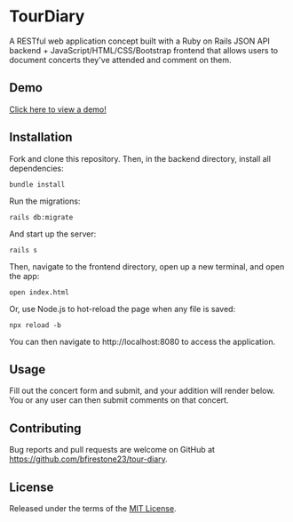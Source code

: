 # TourDiary

A RESTful web application concept built with a Ruby on Rails JSON API backend + JavaScript/HTML/CSS/Bootstrap frontend that allows users to document concerts they've attended and comment on them.

## Demo

[Click here to view a demo!](https://drive.google.com/file/d/1nwNGIEJ6ks7GlXnFwLyJ_TlqG6KG9V5b/view?usp=sharing) 

## Installation

Fork and clone this repository. Then, in the backend directory, install all dependencies:

```bundle install```

Run the migrations:

```rails db:migrate```

And start up the server:

```rails s```

Then, navigate to the frontend directory, open up a new terminal, and open the app:

```open index.html```

Or, use Node.js to hot-reload the page when any file is saved:

```npx reload -b```

You can then navigate to http://localhost:8080 to access the application.

## Usage

Fill out the concert form and submit, and your addition will render below. You or any user can then submit comments on that concert.

## Contributing

Bug reports and pull requests are welcome on GitHub at https://github.com/bfirestone23/tour-diary.

## License

Released under the terms of the [MIT License](https://opensource.org/licenses/MIT).
